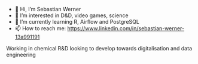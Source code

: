 - 👋 Hi, I’m Sebastian Werner
- 👀 I’m interested in D&D, video games, science
- 🌱 I’m currently learning R, Airflow and PostgreSQL
- 📫 How to reach me: https://www.linkedin.com/in/sebastian-werner-13a991191

Working in chemical R&D looking to develop towards digitalisation and data engineering
